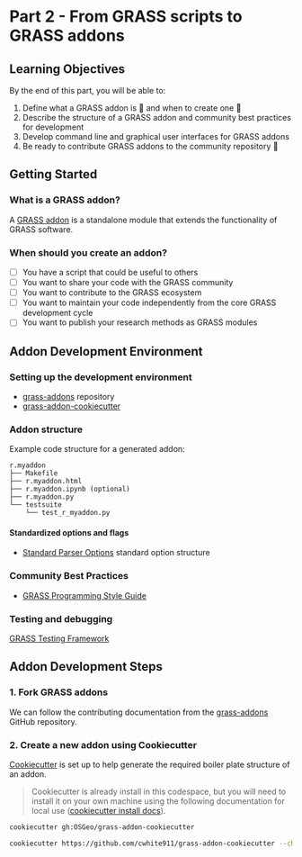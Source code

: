 [grass-addons]: https://github.com/OSGeo/grass-addons
[gunittest_testing]: https://grass.osgeo.org/grass85/manuals/libpython/gunittest_testing.html#
[grass_parser]: https://grass.osgeo.org/grass85/manuals/parser_standard_options.html
[grass_style_guide]: https://grass.osgeo.org/grass85/manuals/style_guide.html
[contributing]: https://github.com/OSGeo/grass-addons/blob/grass8/CONTRIBUTING.md
[cookiecutter]: https://cookiecutter.readthedocs.io/en/stable/
[cookiecutter_install]: https://cookiecutter.readthedocs.io/en/stable/installation.html#install-cookiecutter
[grass-addon-cookiecutter]: https://github.com/OSGeo/grass-addon-cookiecutter

# Part 2 - From GRASS scripts to GRASS addons

## Learning Objectives

By the end of this part, you will be able to:

1. Define what a GRASS addon is :green_heart: and when to create one :green_heart:
2. Describe the structure of a GRASS addon and community best practices for development
3. Develop command line and graphical user interfaces for GRASS addons
4. Be ready to contribute GRASS addons to the community repository :green_heart:

## Getting Started

### What is a GRASS addon?

A [GRASS addon][grass-addons] is a standalone module that extends the
functionality of GRASS software.

### When should you create an addon?

- [ ] You have a script that could be useful to others
- [ ] You want to share your code with the GRASS community
- [ ] You want to contribute to the GRASS ecosystem
- [ ] You want to maintain your code independently
from the core GRASS development cycle
- [ ] You want to publish your research methods as GRASS modules

## Addon Development Environment

### Setting up the development environment

- [grass-addons][grass-addons] repository
- [grass-addon-cookiecutter][grass-addon-cookiecutter]

### Addon structure

Example code structure for a generated addon:

```text
r.myaddon
├── Makefile
├── r.myaddon.html
├── r.myaddon.ipynb (optional)
├── r.myaddon.py
└── testsuite
    └── test_r_myaddon.py

```

#### Standardized options and flags

- [Standard Parser Options][grass_parser] standard option structure

### Community Best Practices

- [GRASS Programming Style Guide][grass_style_guide]

### Testing and debugging

[GRASS Testing Framework][gunittest_testing]

## Addon Development Steps

### 1. Fork GRASS addons

We can follow the contributing documentation from the [grass-addons][contributing]
GitHub repository.

### 2. Create a new addon using Cookiecutter

[Cookiecutter][cookiecutter] is set up to help generate the required boiler
plate structure of an addon.

> Cookiecutter is already install in this codespace, but you will need to
install it on your own machine using the following documentation for local
use ([cookiecutter install docs][cookiecutter_install]).

```bash
cookiecutter gh:OSGeo/grass-addon-cookiecutter

cookiecutter https://github.com/cwhite911/grass-addon-cookiecutter --checkout grass-tools
```
